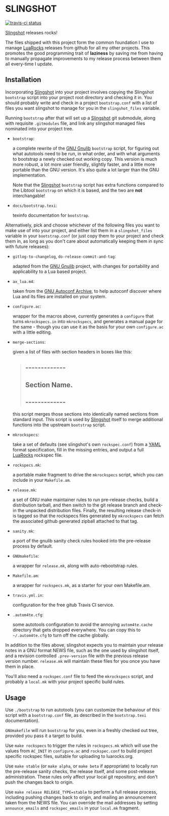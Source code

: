 SLINGSHOT
=========

[![travis-ci status](https://secure.travis-ci.org/gvvaughan/slingshot.png?branch=master)](http://travis-ci.org/gvvaughan/slingshot/builds)

[Slingshot][] releases rocks!

The files shipped with this project form the common foundation I use
to manage [LuaRocks][] releases from github for all my other projects.
This promotes the good programming trait of **laziness** by saving me
from having to manually propagate improvements to my release process
between them all every-time I update.

Installation
------------

Incorporating [Slingshot][] into your project involves copying the
Slingshot `bootstrap` script into your project root directory and
checking it in.  You should probably write and check in a project
`bootstrap.conf` with a list of files you want slingshot to manage
for you in the `slingshot_files` variable.

Running `bootstrap` after that will set up a [Slingshot][] git
submodule, along with requisite `.gitmodules` file, and link any
slingshot managed files nominated into your project tree.

 * `bootstrap`:

   a complete rewrite of the [GNU Gnulib][] `bootstrap` script, for
   figuring out what autotools need to be run, in what order, and with
   what arguments to bootstrap a newly checked out working copy. This
   version is much more robust, a lot more user friendly, slightly
   faster, and a little more portable than the GNU version.  It's also
   quite a lot larger than the GNU implementation.

   Note that the [Slingshot][] `bootstrap` script has extra functions
   compared to the Libtool `bootstrap` on which it is based, and the
   two are **not** interchangable!

 * `docs/bootstrap.texi`:

   texinfo documentation for `bootstrap`.

Alternatively, pick and choose whichever of the following files you
want to make use of into your project, and either list them in a
`slingshot_files` variable in your `bootstrap.conf` (or just copy
them to your project and check them in, as long as you don't care
about automatically keeping them in sync with future releases):

 * `gitlog-to-changelog`, `do-release-commit-and-tag`:

   adapted from the [GNU Gnulib][] project, with changes for portability
   and applicability to a Lua based project.

 * `ax_lua.m4`:

   taken from the [GNU Autoconf Archive][], to help autoconf discover
   where Lua and its files are installed on your system.

 * `configure.ac`:

   wrapper for the macros above, currently generates a `configure` that
   turns `mkrockspecs.in` into `mkrockspecs`, and generates a manual
   page for the same - though you can use it as the basis for your own
   `configure.ac` with a little editing.

 * `merge-sections`:

   given a list of files with section headers in boxes like this:

   >    ## ------------- ##
   >    ## Section Name. ##
   >    ## ------------- ##

   this script merges those sections into identically named sections
   from standard input.  This script is used by [Slingshot][] itself
   to merge additional functions into the upstream `bootstrap` script.

 * `mkrockspecs`:

   take a set of defaults (see slingshot's own `rockspec.conf`) from
   a [YAML][] format specification, fill in the missing entries, and
   output a full [LuaRocks][] rockspec file.

 * `rockspecs.mk`:

    a portable make fragment to drive the `mkrockspecs` script, which
    you can include in your `Makefile.am`.

 * `release.mk`:

   a set of GNU make maintainer rules to run pre-release checks, build
   a distribution tarball, and then switch to the git release branch
   and check-in the unpacked distribution files.  Finally, the resulting
   release check-in is tagged so that the rockspecs files generated by
   `mkrockspecs` can fetch the associated github generated zipball
   attached to that tag.

 * `sanity.mk`:

   a port of the gnulib sanity check rules hooked into the pre-release
   process by default.

 * `GNUmakefile`:

   a wrapper for `release.mk`, along with auto-rebootstrap rules.

 * `Makefile.am`:

   a wrapper for `rockspecs.mk`, as a starter for your own Makefile.am.

 * `travis.yml.in`:

   configuration for the free gitub Travis CI service.

 * `.autom4te.cfg`:

   some autotools configuration to avoid the annoying `autom4te.cache`
   directory that gets dropped everywhere.  You can copy this to
   `~/.autom4te.cfg` to turn off the cache globally.

In addition to the files above, slingshot expects you to maintain your
release notes in a GNU format NEWS file, such as the one used by
slingshot itself, and a revision controlled `.prev-version` file with
the previous release version number.  `release.mk` will maintain these
files for you once you have them in place.

You'll also need a `rockspec.conf` file to feed the `mkrockspecs`
script, and probably a `local.mk` with your project specific build
rules.


Usage
-----

Use `./bootstrap` to run autotools (you can customize the behaviour of
this script with a `bootstrap.conf` file, as described in the
`bootstrap.texi` documentation).

`GNUmakefile` will run `bootstrap` for you, even in a freshly checked
out tree, provided you pass it a target to build.

Use `make rockspecs` to trigger the rules in `rockspecs.mk` which will
use the values from `AC_INIT` in `configure.ac` and `rockspec.conf` to
build project specific rockspec files, suitable for uploading to
luarocks.org.

Use `make stable` (or `make alpha`, or `make beta` if appropriate) to
locally run the pre-release sanity checks, the release itself, and some
post-release administration.  These rules only affect your local git
repository, and don't push the changes back to origin.

Use `make release RELEASE_TYPE=stable` to perform a full release
process, including pushing changes back to origin, and mailing an
announcement taken from the NEWS file.  You can override the mail
addresses by setting `announce_emails` and `rockspec_emails` in your
`local.mk` fragment.


[gnu gnulib]: http://gnu.org/s/gnulib
[gnu autoconf archive]: http://gnu.org/s/autoconf-archive
[lua]:        http://www.lua.org
[luarocks]:   http://www.luarocks.org
[slingshot]:  http://github.org/gvvaughan/slingshot
[yaml]:       http//yaml.org
